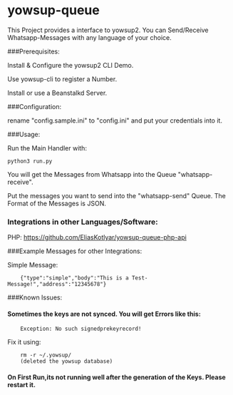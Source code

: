 # yowsup-queue
This Project provides a interface to yowsup2. You can Send/Receive Whatsapp-Messages with any language of your choice. 

###Prerequisites:

Install & Configure the yowsup2 CLI Demo. 

Use yowsup-cli to register a Number. 

Install or use a Beanstalkd Server. 

###Configuration:

rename "config.sample.ini" to "config.ini" and put your credentials into it.

###Usage:

Run the Main Handler with:
```
python3 run.py 
```

You will get the Messages from Whatsapp into the Queue "whatsapp-receive".

Put the messages you want to send into the "whatsapp-send" Queue. The Format of the Messages is JSON.

### Integrations in other Languages/Software:

PHP: 
https://github.com/EliasKotlyar/yowsup-queue-php-api


###Example Messages for other Integrations:


Simple Message:

```
	{"type":"simple","body":"This is a Test-Message!","address":"12345678"}
```



###Known Issues:

#### Sometimes the keys are not synced. You will get Errors like this: 
```
	Exception: No such signedprekeyrecord!
```
Fix it using:
```
	rm -r ~/.yowsup/
	(deleted the yowsup database)
```

#### On First Run,its not running well after the generation of the Keys. Please restart it. 

